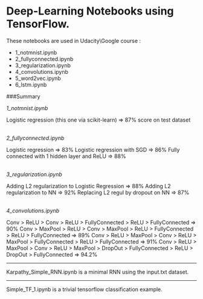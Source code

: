 # Deep-Learning Notebooks using TensorFlow.

These notebooks are used in Udacity\Google course :
* 1_notmnist.ipynb
* 2_fullyconnected.ipynb
* 3_regularization.ipynb
* 4_convolutions.ipynb
* 5_word2vec.ipynb
* 6_lstm.ipynb

###Summary

*1_notmnist.ipynb*

Logistic regression (this one via scikit-learn) => 87% score on test dataset
<br><br>

*2_fullyconnected.ipynb*

Logistic regression => 83%
Logistic regression with SGD => 86%
Fully connected with 1 hidden layer and ReLU => 88%
<br><br>

*3_regularization.ipynb*

Adding L2 regularization to Logistic Regression => 88%
Adding L2 regularization to NN => 92%
Replacing L2 regul by dropout on NN => 87%
<br><br>

*4_convolutions.ipynb*

Conv > ReLU > Conv > ReLU > FullyConnected > ReLU > FullyConnected => 90%
Conv > MaxPool > ReLU > Conv > MaxPool > ReLU > FullyConnected > ReLU > FullyConnected => 89%
Conv > ReLU > MaxPool > Conv > ReLU > MaxPool > FullyConnected > ReLU > FullyConnected => 91%
Conv > ReLU > MaxPool > Conv > ReLU > MaxPool > DropOut > FullyConnected > ReLU > DropOut > FullyConnected => 94.2%

---

Karpathy_Simple_RNN.ipynb is a minimal RNN using the input.txt dataset.

---

Simple_TF_1.ipynb is a trivial tensorflow classification example.
